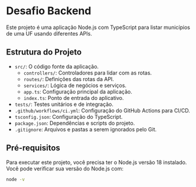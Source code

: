 # Desafio Backend

Este projeto é uma aplicação Node.js com TypeScript para listar municípios de uma UF usando diferentes APIs.

## Estrutura do Projeto

- `src/`: O código fonte da aplicação.
  - `controllers/`: Controladores para lidar com as rotas.
  - `routes/`: Definições das rotas da API.
  - `services/`: Lógica de negócios e serviços.
  - `app.ts`: Configuração principal da aplicação.
  - `index.ts`: Ponto de entrada do aplicativo.
- `tests/`: Testes unitários e de integração.
- `.github/workflows/ci.yml`: Configuração do GitHub Actions para CI/CD.
- `tsconfig.json`: Configuração do TypeScript.
- `package.json`: Dependências e scripts do projeto.
- `.gitignore`: Arquivos e pastas a serem ignorados pelo Git.

## Pré-requisitos

Para executar este projeto, você precisa ter o Node.js versão 18 instalado. Você pode verificar sua versão do Node.js com:

```bash
node -v

